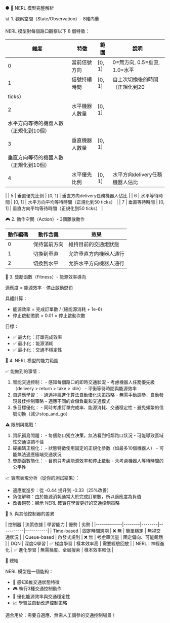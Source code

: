 ● 🧠 NERL 模型完整解析

  📊 1. 觀察空間（State/Observation）- 8維向量

  NERL 模型對每個路口觀察以下 8 個特徵：

  | 維度  | 特徵      | 範圍     | 說明                       |
  |-----|---------|--------|--------------------------|
  | 0   | 當前信號方向  | [0, 1] | 0=無方向, 0.5=垂直, 1.0=水平    |
  | 1   | 信號持續時間  | [0, 1] | 自上次切換後的時間（正規化到20
  ticks）  |
  | 2   | 水平機器人數量 | [0, 1] |
  水平方向等待的機器人數（正規化到10個）     |
  | 3   | 垂直機器人數量 | [0, 1] |
  垂直方向等待的機器人數（正規化到10個）     |
  | 4   | 水平優先比例  | [0, 1] | 水平方向delivery任務機器人佔比
   |
  | 5   | 垂直優先比例  | [0, 1] | 垂直方向delivery任務機器人佔比
   |
  | 6   | 水平等待時間  | [0, 1] | 水平方向平均等待時間（正規化到50
  ticks） |
  | 7   | 垂直等待時間  | [0, 1] | 垂直方向平均等待時間（正規化到50
  ticks） |

  🎮 2. 動作空間（Action）- 3個離散動作

  | 動作編碼 | 動作含義   | 效果          |
  |------|--------|-------------|
  | 0    | 保持當前方向 | 維持目前的交通燈狀態  |
  | 1    | 切換到垂直  | 允許垂直方向機器人通行 |
  | 2    | 切換到水平  | 允許水平方向機器人通行 |

  🎯 3. 獎勵函數（Fitness）- 能源效率導向

  適應度 = 能源效率 - 停止啟動懲罰

  具體計算：
  - 能源效率 = 完成訂單數 / (總能源消耗 + 1e-6)
  - 停止啟動懲罰 = 0.01 × 停止啟動次數

  目標：
  - ✅ 最大化：訂單完成效率
  - ✅ 最小化：能源消耗
  - ✅ 最小化：交通不穩定性

  🔧 4. NERL 模型的能力範圍

  ✅ 能做到的事情：

  1. 智能交通控制：
    - 感知每個路口的即時交通狀況
    - 考慮機器人任務優先級（delivery > return > take > idle）
    - 平衡等待時間與能源效率
  2. 自適應學習：
    - 通過神經進化算法自動優化決策策略
    - 無需手動調參，自動發現最佳控制策略
    - 適應不同的倉儲負載和交通模式
  3. 多目標優化：
    - 同時考慮訂單完成率、能源消耗、交通穩定性
    - 避免頻繁的信號切換（減少stop_and_go）

  ⚠️ 限制與挑戰：

  1. 資訊孤島問題：
    - 每個路口獨立決策，無法看到相鄰路口狀況
    - 可能導致區域性交通協調不佳
  2. 硬編碼正規化：
    - 狀態特徵使用固定的正規化參數（如最多10個機器人）
    - 可能無法適應極端交通狀況
  3. 獎勵函數簡化：
    - 目前只考慮能源效率和停止啟動
    - 未考慮機器人等待時間的公平性

  📈 實際表現分析（從你的測試結果）：

  - 適應度進步：從 -0.44 提升到 -0.33（25%改善）
  - 負值解釋：由於能源消耗通常大於完成訂單數，所以適應度為負值
  - 改善趨勢：顯示 NERL 確實在學習更好的交通控制策略

  🎯 5. 與其他控制器的差異

  | 控制器         | 決策依據   | 學習能力   | 優勢        | 劣勢
     |
  |-------------|--------|--------|-----------|-----------|
  | Time-based  | 固定時間週期 | ❌ 無    | 簡單穩定      |
  無視交通狀況    |
  | Queue-based | 啟發式規則  | ❌ 無    | 考慮車流量     |
  固定偏向、可能飢餓 |
  | DQN         | 深度Q學習  | ✅ 梯度學習 | 樣本效率高     |
  需要經驗回放    |
  | NERL        | 神經進化   | ✅ 進化學習 | 無需梯度、全局搜索 |
  樣本效率較低    |

  🚀 總結

  NERL 模型是一個能夠：
  - 🧠 感知8維交通狀態特徵
  - 🎮 執行3種交通控制動作
  - 🎯 優化能源效率與交通穩定性
  - 📈 學習並自動改進控制策略

  適合用於：需要自適應、無需人工調參的交通控制場景！